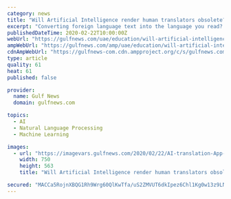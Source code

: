 ```yaml
---
category: news
title: "Will Artificial Intelligence render human translators obsolete?"
excerpt: "Converting foreign language text into the language you read? Yes. There are a host of options including apps such as iTranslate and Translate Voice. Want to know what that signpost means on your travels? Google Translate app’s camera function will help you. Just point and know. Experts say AI powered translation will change the way we live."
publishedDateTime: 2020-02-22T10:00:00Z
webUrl: "https://gulfnews.com/uae/education/will-artificial-intelligence-render-human-translators-obsolete-1.68447420"
ampWebUrl: "https://gulfnews.com/amp/uae/education/will-artificial-intelligence-render-human-translators-obsolete-1.68447420"
cdnAmpWebUrl: "https://gulfnews-com.cdn.ampproject.org/c/s/gulfnews.com/amp/uae/education/will-artificial-intelligence-render-human-translators-obsolete-1.68447420"
type: article
quality: 61
heat: 61
published: false

provider:
  name: Gulf News
  domain: gulfnews.com

topics:
  - AI
  - Natural Language Processing
  - Machine Learning

images:
  - url: "https://imagevars.gulfnews.com/2020/02/22/AI-translation-App-Main-Art-1582365644046_1706c579511_large.jpg"
    width: 750
    height: 563
    title: "Will Artificial Intelligence render human translators obsolete?"

secured: "MACCa5RojnXBQG1Rh9Wrg60QlKwTfa/uS2ZMVUT6dkIpez6Chl1Kg0w13z9LNWdYRZ0sZ1C4RChv64wAxl4o0L2QIUBB0SX/Rw0gG1jHiRbKVDsObES0PIHm8DXM2ZFc14wTrXL7d2PWzpwNZyPm2kFW9Qrlmdj+lvlCX2Ehj1yeEWJZtAOUb+PmDSfdC2IWXHGLVspcrJrHEBlcp38AztTBtIfvf+aO6FVuS7qnEXeJ1gorWS+knMmaYKQK8qa1aKKXuc7IvYwha5fuHWlIZlN2fc+D/26SuHREcoKJQlCWXiKgbXc4WdzxxKEVMr8p+FZEwd2j1u8l7VRR8mVwjgIsk4NdqI9u0lwqHOEGp4gatyBA+uVn7nzjduIDx/6I9U6dsjm39m+ICKQzFOfesdy3Yy4LAgrqC4J1M8fRuzG+86Hqp+WTCRXK04N3e6AAladr3bue4bemy20Jj1aiQLrb6zBXBokiFObQQAO+4GY=;RRWfRW2gJ0ba/+4+k15GPg=="
---
```



